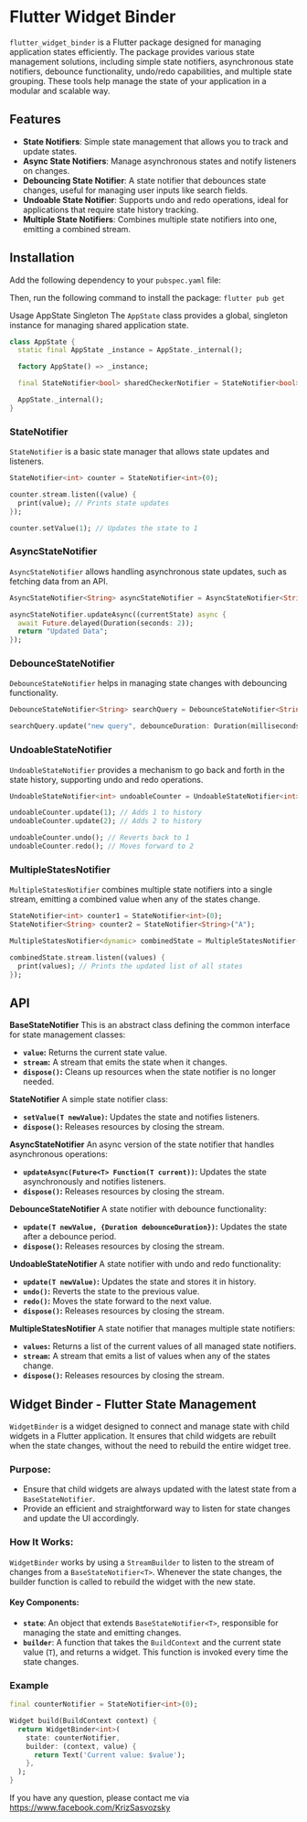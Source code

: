 # Flutter Widget Binder

`flutter_widget_binder` is a Flutter package designed for managing application states efficiently. The package provides various state management solutions, including simple state notifiers, asynchronous state notifiers, debounce functionality, undo/redo capabilities, and multiple state grouping. These tools help manage the state of your application in a modular and scalable way.

## Features
- **State Notifiers**: Simple state management that allows you to track and update states.
- **Async State Notifiers**: Manage asynchronous states and notify listeners on changes.
- **Debouncing State Notifier**: A state notifier that debounces state changes, useful for managing user inputs like search fields.
- **Undoable State Notifier**: Supports undo and redo operations, ideal for applications that require state history tracking.
- **Multiple State Notifiers**: Combines multiple state notifiers into one, emitting a combined stream.

## Installation

Add the following dependency to your `pubspec.yaml` file:

Then, run the following command to install the package:
```flutter pub get```

Usage
AppState Singleton
The `AppState` class provides a global, singleton instance for managing shared application state.
```dart
class AppState {
  static final AppState _instance = AppState._internal();

  factory AppState() => _instance;

  final StateNotifier<bool> sharedCheckerNotifier = StateNotifier<bool>(false);

  AppState._internal();
}
```

### StateNotifier
`StateNotifier` is a basic state manager that allows state updates and listeners.
```dart
StateNotifier<int> counter = StateNotifier<int>(0);

counter.stream.listen((value) {
  print(value); // Prints state updates
});

counter.setValue(1); // Updates the state to 1
```

### AsyncStateNotifier
`AsyncStateNotifier` allows handling asynchronous state updates, such as fetching data from an API.
```dart
AsyncStateNotifier<String> asyncStateNotifier = AsyncStateNotifier<String>("Initial Data");

asyncStateNotifier.updateAsync((currentState) async {
  await Future.delayed(Duration(seconds: 2));
  return "Updated Data";
});
```

### DebounceStateNotifier
`DebounceStateNotifier` helps in managing state changes with debouncing functionality.
```dart
DebounceStateNotifier<String> searchQuery = DebounceStateNotifier<String>("");

searchQuery.update("new query", debounceDuration: Duration(milliseconds: 500));

```

### UndoableStateNotifier
`UndoableStateNotifier` provides a mechanism to go back and forth in the state history, supporting undo and redo operations.
```dart
UndoableStateNotifier<int> undoableCounter = UndoableStateNotifier<int>(0);

undoableCounter.update(1); // Adds 1 to history
undoableCounter.update(2); // Adds 2 to history

undoableCounter.undo(); // Reverts back to 1
undoableCounter.redo(); // Moves forward to 2

```

### MultipleStatesNotifier
`MultipleStatesNotifier` combines multiple state notifiers into a single stream, emitting a combined value when any of the states change.
```dart
StateNotifier<int> counter1 = StateNotifier<int>(0);
StateNotifier<String> counter2 = StateNotifier<String>("A");

MultipleStatesNotifier<dynamic> combinedState = MultipleStatesNotifier([counter1, counter2]);

combinedState.stream.listen((values) {
  print(values); // Prints the updated list of all states
});

```

## API
**BaseStateNotifier<T>**
This is an abstract class defining the common interface for state management classes:

- **`value`:** Returns the current state value.
- **`stream`:** A stream that emits the state when it changes.
- **`dispose()`:** Cleans up resources when the state notifier is no longer needed.

**StateNotifier<T>**
A simple state notifier class:

- **`setValue(T newValue)`:** Updates the state and notifies listeners.
- **`dispose()`:** Releases resources by closing the stream.

**AsyncStateNotifier<T>**
An async version of the state notifier that handles asynchronous operations:

- **`updateAsync(Future<T> Function(T current))`:** Updates the state asynchronously and notifies listeners.
- **`dispose()`:** Releases resources by closing the stream.

**DebounceStateNotifier<T>**
A state notifier with debounce functionality:

- **`update(T newValue, {Duration debounceDuration})`:** Updates the state after a debounce period.
- **`dispose()`:** Releases resources by closing the stream.

**UndoableStateNotifier<T>**
A state notifier with undo and redo functionality:

- **`update(T newValue)`:** Updates the state and stores it in history.
- **`undo()`:** Reverts the state to the previous value.
- **`redo()`:** Moves the state forward to the next value.
- **`dispose()`:** Releases resources by closing the stream.

**MultipleStatesNotifier<T>**
A state notifier that manages multiple state notifiers:

- **`values`:** Returns a list of the current values of all managed state notifiers.
- **`stream`:** A stream that emits a list of values when any of the states change.
- **`dispose()`:** Releases resources by closing the stream.

## Widget Binder - Flutter State Management

`WidgetBinder` is a widget designed to connect and manage state with child widgets in a Flutter application. It ensures that child widgets are rebuilt when the state changes, without the need to rebuild the entire widget tree.

### Purpose:
- Ensure that child widgets are always updated with the latest state from a `BaseStateNotifier`.
- Provide an efficient and straightforward way to listen for state changes and update the UI accordingly.

### How It Works:
`WidgetBinder` works by using a `StreamBuilder` to listen to the stream of changes from a `BaseStateNotifier<T>`. Whenever the state changes, the builder function is called to rebuild the widget with the new state.

#### Key Components:
- **`state`**: An object that extends `BaseStateNotifier<T>`, responsible for managing the state and emitting changes.
- **`builder`**: A function that takes the `BuildContext` and the current state value (`T`), and returns a widget. This function is invoked every time the state changes.

### Example
```dart
final counterNotifier = StateNotifier<int>(0);

Widget build(BuildContext context) {
  return WidgetBinder<int>(
    state: counterNotifier,
    builder: (context, value) {
      return Text('Current value: $value');
    },
  );
}
```

If you have any question, please contact me via https://www.facebook.com/KrizSasvozsky
